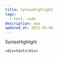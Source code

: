 ```yaml
---
title: SyntaxHighlight
tags: 
  - test, code
description: aaa
updated_at: 2021-05-06
---
```


SyntaxHighlight

<!--more-->

```
<div>test</div>
```
